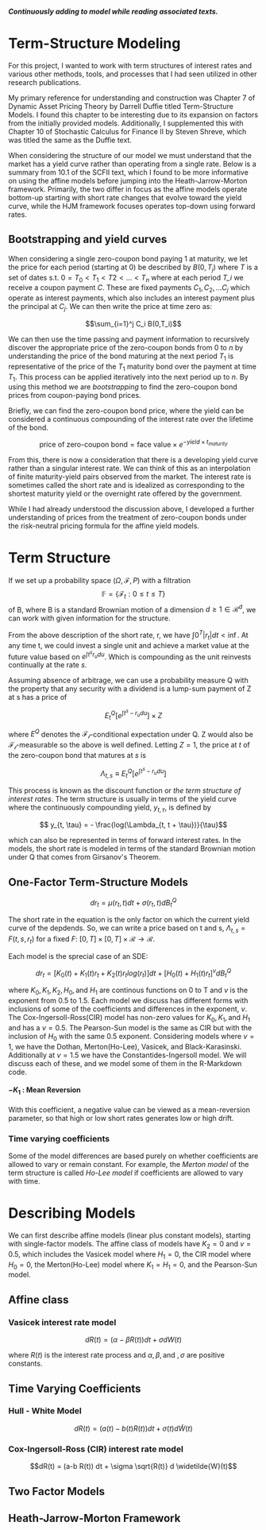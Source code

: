 ***Continuously adding to model while reading associated texts.***

# Term-Structure Modeling

For this project, I wanted to work with term structures of interest rates and various other methods, tools, and processes that I had seen utilized in other research publications.

My primary reference for understanding and construction was Chapter 7 of Dynamic Asset Pricing Theory by Darrell Duffie titled Term-Structure Models. I found this chapter to be interesting due to its expansion on factors from the initially provided models. Additionally, I supplemented this with Chapter 10 of Stochastic Calculus for Finance II by Steven Shreve, which was titled the same as the Duffie text.

When considering the structure of our model we must understand that the market has a yield curve rather than operating from a single rate. Below is a summary from 10.1 of the SCFII text, which I found to be more informative on using the affine models before jumping into the Heath-Jarrow-Morton framework. Primarily, the two differ in focus as the affine models operate bottom-up starting with short rate changes that evolve toward the yield curve, while the HJM framework focuses operates top-down using forward rates.

## Bootstrapping and yield curves

When considering a single zero-coupon bond paying 1 at maturity, we let the price for each period (starting at 0) be described by $B(0,T_j)$ where *T* is a set of dates s.t. $0=T_0 < T_1 < T2 < ... <T_n$ where at each period *T_i* we receive a coupon payment *C*. These are fixed payments $C_1,C_2,...C_j$ which operate as interest payments, which also includes an interest payment plus the principal at $C_j$. We can then write the price at time zero as:

$$\sum_{i=1}^j C_i B(0,T_i)$$

We can then use the time passing and payment information to recursively discover the appropriate price of the zero-coupon bonds from 0 to *n* by understanding the price of the bond maturing at the next period $T_1$ is representative of the price of the $T_1$ maturity bond over the payment at time $T_1$. This process can be applied iteratively into the next period up to *n*. By using this method we are *bootstrapping* to find the zero-coupon bond prices from coupon-paying bond prices.

Briefly, we can find the zero-coupon bond price, where the yield can be considered a continuous compounding of the interest rate over the lifetime of the bond.

$$\text{price of zero-coupon bond} = \text{face value} \times e^{-yield \times t_{maturity}} $$

From this, there is now a consideration that there is a developing yield curve rather than a singular interest rate. We can think of this as an interpolation of finite maturity-yield pairs observed from the market. The interest rate is sometimes called the short rate and is idealized as corresponding to the shortest maturity yield or the overnight rate offered by the government.

While I had already understood the discussion above, I developed a further understanding of prices from the treatment of zero-coupon bonds under the risk-neutral pricing formula for the affine yield models.

# Term Structure

If we set up a probability space $(\Omega,\mathscr{F},P)$ with a filtration $$\mathbb{F} = \{ \mathscr{F}_t : 0 \leq t \leq T \} $$ of B, where B is a standard Brownian motion of a dimension $d \geq 1 \in \mathscr{R}^d$, we can work with given information for the structure.

From the above description of the short rate, r, we have $\int{0}^{T}|r_t|dt < \inf$. At any time t, we could invest a single unit and achieve a market value at the future value based on $e^{\int{t}^{s}r_u du}$. Which is compounding as the unit reinvests continually at the rate *s*.

Assuming absence of arbitrage, we can use a probability measure Q with the property that any security with a dividend is a lump-sum payment of Z at s has a price of

$$E_t^{Q} \left[ e^{\int{t}^{s} -r_u du} \right] \times Z$$

where $E^Q$ denotes the $\mathscr{F_t}$-conditional expectation under Q. Z would also be $\mathscr{F_t}$-measurable so the above is well defined. Letting $Z=1$, the price at *t* of the zero-coupon bond that matures at *s* is

$$ \Lambda_{t,s} \equiv E_t^{Q} \left[ e^{\int{t}^{s} -r_u du} \right]$$

This process is known as the discount function or *the term structure of interest rates*. The term structure is usually in terms of the yield curve where the continuously compounding yield, $y_{t,\tau}$, is defined by 

$$ y_{t, \tau} =  - \frac{log(\Lambda_{t, t + \tau})}{\tau}$$

which can also be represented in terms of forward interest rates. In the models, the short rate is modeled in terms of the standard Brownian motion under Q that comes from Girsanov's Theorem.

## One-Factor Term-Structure Models

$$dr_t = \mu(r_t, t) dt + \sigma(r_t, t) dB_t^{Q}$$

The short rate in the equation is the only factor on which the current yield curve of the depdends. So, we can write a price based on t and s, $\Lambda_{t,s} = F(t,s,r_t)$ for a fixed *F*: $[0,T] \times [0,T] \times \mathscr{R} \rightarrow \mathscr{R}$.


Each model is the sprecial case of an SDE:

$$ dr_t = \left[ K_0(t) + K_1(t)r_t + K_2(t) r_t log(r_t)\right] dt + \left[H_0(t) + H_1(t)r_t\right]^v dB_t^{Q}$$

where $K_0, K_1, K_2, H_0,\text{and } H_1$ are continous functions on 0 to T and $v$ is the exponent from 0.5 to 1.5. Each model we discuss has different forms with inclusions of some of the coefficients and differences in the exponent, *v*. The Cox-Ingersoll-Ross(CIR) model has non-zero values for $K_0, K_1, \text{and } H_1$ and has a $v = 0.5$. The Pearson-Sun model is the same as CIR but with the inclusion of $H_0$ with the same 0.5 exponent. Considering models where $v = 1$, we have the Dothan, Merton(Ho-Lee), Vasicek, and Black-Karasinski. Additionally at $v = 1.5$ we have the Constantides-Ingersoll model. We will discuss each of these, and we model some of them in the R-Markdown code.

#### $-K_1$ : Mean Reversion
With this coefficient, a negative value can be viewed as a mean-reversion parameter, so that high or low short rates generates low or high drift.

### Time varying coefficients

Some of the model differences are based purely on whether coefficients are allowed to vary or remain constant. For example, the *Merton model* of the term structure is called *Ho-Lee model* if coefficients are allowed to vary with time. 

# Describing Models

We can first describe affine models (linear plus constant models), starting with single-factor models. The affine class of models have $K_2 = 0$ and $v = 0.5$, which includes the Vasicek model where $H_1 = 0$, the CIR model where $H_0 = 0$, the Merton(Ho-Lee) model where $K_1 = H_1 = 0$, and the Pearson-Sun model.

## Affine class

### Vasicek interest rate model

$$dR(t) = (\alpha - \beta R(t))dt + \sigma dW(t)$$

where $R(t)$ is the interest rate process and $\alpha, \beta, \text{and }, \sigma$ are positive constants. 


## Time Varying Coefficients
### Hull - White Model

$$ dR(t) = (a(t) - b(t) R(t)) dt + \sigma(t) d \widetilde{W}(t)$$

### Cox-Ingersoll-Ross (CIR) interest rate model

$$dR(t) = (a-b R(t)) dt + \sigma \sqrt{R(t)} d \widetilde{W}(t)$$ 

## Two Factor Models
## Heath-Jarrow-Morton Framework
